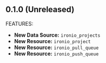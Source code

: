 ## 0.1.0 (Unreleased)

FEATURES:

* **New Data Source:** `ironio_projects`
* **New Resource:** `ironio_project`
* **New Resource:** `ironio_pull_queue`
* **New Resource:** `ironio_push_queue`
